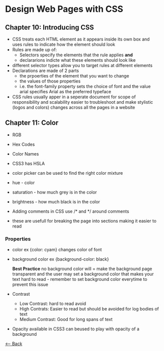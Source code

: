 # Design Web Pages with CSS

## Chapter 10: Introducing CSS

- CSS treats each HTML element as it appears inside its own box and uses rules to indicate how the element should look
 - Rules are made up of: 
    - Selectors specify the elements that the rule applies 
        **and** 
    - declararions indicte what these elements should look like
- different selector types  allow you to target rules at different elements
- Declarations are made of 2 parts
    - the prpoerties of the element that you want to change
    - the values of those properties
    - i.e. the font-family property sets the choice of font and the value arial specifies Arial as the preferred typeface
- CSS rules usually apper in a seperate document for scope of responsibility and scalability  easier to troubleshoot and make stylistic (logos and colors) changes across all the pages in a website

## Chapter 11: Color

- RGB 
- Hex Codes
- Color Names
- CSS3 has HSLA

- color picker can be used to find the right color mixture

- hue - color
- saturation - how much grey is in the color
- brightness - how much black is in the color

- Adding comments in CSS use /* and */ around comments
 - these are usefull for breaking the page into sections making it easier to read

### Properties 
- color ex {color: cyam} changes color of font
- background color ex {background-color: black}

    **Best Practice** no background color will = make the background page transparent and the user may set a background color that makes your text hard to read - remember to set background color everytime to prevent this issue
 
- Contrast
    - Low Contrast: hard to read avoid 
    - High Contrats: Easier to read but should be avoided for log bodies of text
    - Medium Contrast: Good for long spans of text

- Opacity available in CSS3 can beused to play with opacity of a background


 [<-- Back](README.md)